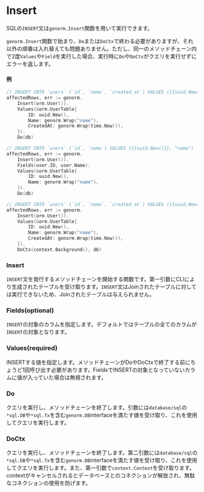 # Insert

SQLの`INSERT`文は`genorm.Insert`関数を用いて実行できます。

`genorm.Insert`関数で始まり、`Do`または`DoCtx`で終わる必要がありますが、それ以外の順番は入れ替えても問題ありません。ただし、同一のメソッドチェーン内で2度`Values`や`Field`を実行した場合、実行時に`Do`や`DoCtx`がクエリを実行せずにエラーを返します。

#### 例

```go
// INSERT INTO `users` (`id`, `name`, `created_at`) VALUES ({{uuid.New()}}, "name", {{time.Now()}})
affectedRows, err := genorm.
    Insert(orm.User()).
    Values(&orm.UserTable{
        ID: uuid.New(),
        Name: genorm.Wrap("name"),
        CreatedAt: genorm.Wrap(time.Now()),
    }).
    Do(db)

// INSERT INTO `users` (`id`, `name`) VALUES ({{uuid.New()}}, "name")
affectedRows, err := genorm.
    Insert(orm.User()).
    Fields(user.ID, user.Name).
    Values(&orm.UserTable{
        ID: uuid.New(),
        Name: genorm.Wrap("name"),
    }).
    Do(db)

// INSERT INTO `users` (`id`, `name`, `created_at`) VALUES ({{uuid.New()}}, "name", {{time.Now()}})
affectedRows, err := genorm.
    Insert(orm.User()).
    Values(&orm.UserTable{
        ID: uuid.New(),
        Name: genorm.Wrap("name"),
        CreatedAt: genorm.Wrap(time.Now()),
    }).
    DoCtx(context.Background(), db)
```

### Insert

`INSERT`文を発行するメソッドチェーンを開始する関数です。第一引数にCLIにより生成されたテーブルを受け取ります。`INSERT`文はJoinされたテーブルに対しては実行できないため、Joinされたテーブルは与えられません。

### Fields(optional)

`INSERT`の対象のカラムを指定します。デフォルトではテーブルの全てのカラムが`INSERT`の対象となります。

### Values(required)

INSERTする値を指定します。メソッドチェーンがDoやDoCtxで終了する前にちょうど1回呼び出す必要があります。FieldsでINSERTの対象となっていないカラムに値が入っていた場合は無視されます。

### Do

クエリを実行し、メソッドチェーンを終了します。引数には`database/sql`の`*sql.DB`や`*sql.Tx`を含む`genorm.DB`interfaceを満たす値を受け取り、これを使用してクエリを実行します。

### DoCtx

クエリを実行し、メソッドチェーンを終了します。第二引数には`database/sql`の`*sql.DB`や`*sql.Tx`を含む`genorm.DB`interfaceを満たす値を受け取り、これを使用してクエリを実行します。また、第一引数で`context.Context`を受け取ります。contextがキャンセルされるとデータベースとのコネクションが解放され、無駄なコネクションの使用を防げます。
